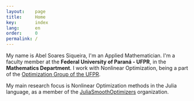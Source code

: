 ```yaml
---
layout:    page
title:     Home
key:       index
lang:      en
order:     0
permalink: /
---
```


My name is Abel Soares Siqueira, I'm an Applied Mathematician.
I'm a faculty member at the **Federal University of Paraná - UFPR**,
in the **Mathematics Department**.
I work with Nonlinear Optimization, being a part of the
[Optimization Group of the UFPR](https://opt.ufpr.br).

My main research focus is Nonlinear Optimization methods in the Julia language, as a
member of the [JuliaSmoothOptimizers](https://JuliaSmoothOptimizers.github.io) organization.
